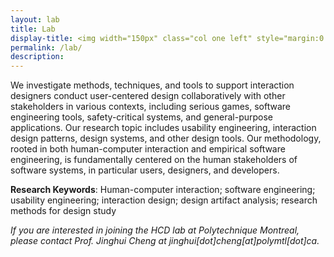 ```yaml
---
layout: lab
title: Lab
display-title: <img width="150px" class="col one left" style="margin:0 30px 0 0;" src="../assets/img/logo_notext.png"/>Human-Centered Design (HCD) Lab
permalink: /lab/
description: 
---
```


We investigate methods, techniques, and tools to support interaction designers conduct user-centered design collaboratively with other stakeholders in various contexts, including serious games, software engineering tools, safety-critical systems, and general-purpose applications. Our research topic includes usability engineering, interaction design patterns, design systems, and other design tools. Our methodology, rooted in both human-computer interaction and empirical software engineering, is fundamentally centered on the human stakeholders of software systems, in particular users, designers, and developers.

**Research Keywords**: Human-computer interaction; software engineering; usability engineering; interaction design; design artifact analysis; research methods for design study

*If you are interested in joining the HCD lab at Polytechnique Montreal, please contact Prof. Jinghui Cheng at jinghui[dot]cheng[at]polymtl[dot]ca.*